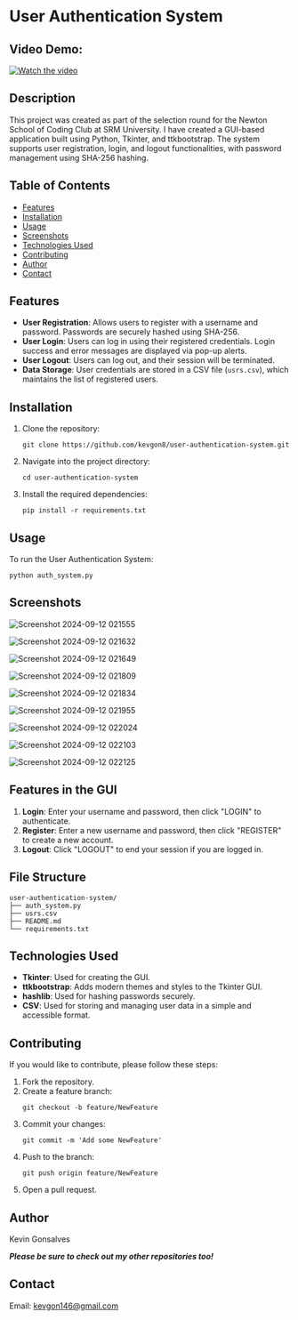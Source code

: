 # User Authentication System

## Video Demo:  
[![Watch the video](https://img.youtube.com/vi/ViZ9dB15JVs/hqdefault.jpg)](https://youtu.be/ViZ9dB15JVs)


## Description

This project was created as part of the selection round for the Newton School of Coding Club at SRM University. I have created a GUI-based application built using Python, Tkinter, and ttkbootstrap. The system supports user registration, login, and logout functionalities, with password management using SHA-256 hashing.

## Table of Contents

- [Features](#features)
- [Installation](#installation)
- [Usage](#usage)
- [Screenshots](#screenshots)
- [Technologies Used](#technologies-used)
- [Contributing](#contributing)
- [Author](#author)
- [Contact](#contact)

## Features

- **User Registration**: Allows users to register with a username and password. Passwords are securely hashed using SHA-256.
- **User Login**: Users can log in using their registered credentials. Login success and error messages are displayed via pop-up alerts.
- **User Logout**: Users can log out, and their session will be terminated.
- **Data Storage**: User credentials are stored in a CSV file (`usrs.csv`), which maintains the list of registered users.


## Installation

1. Clone the repository:
    ```
    git clone https://github.com/kevgon8/user-authentication-system.git
    ```

2. Navigate into the project directory:
    ```
    cd user-authentication-system
    ```

3. Install the required dependencies:
    ```
    pip install -r requirements.txt
    ```

## Usage

To run the User Authentication System:
```
python auth_system.py
```

## Screenshots
![Screenshot 2024-09-12 021555](https://github.com/user-attachments/assets/7826e91b-8791-4960-9ba3-655a3caa221d)


![Screenshot 2024-09-12 021632](https://github.com/user-attachments/assets/38b3c2b0-9df2-4e28-bae0-9ba5eb9aac71)


![Screenshot 2024-09-12 021649](https://github.com/user-attachments/assets/05e7b2a3-b2d7-41c2-b592-7753e4c25d75)


![Screenshot 2024-09-12 021809](https://github.com/user-attachments/assets/dbb547be-a148-46e3-b820-4dadeafe7cfc)


![Screenshot 2024-09-12 021834](https://github.com/user-attachments/assets/066cba3c-4378-42cc-89d4-2e06f0a4532e)


![Screenshot 2024-09-12 021955](https://github.com/user-attachments/assets/3487ccb8-2d0f-475b-be57-5e451ea15b4e)


![Screenshot 2024-09-12 022024](https://github.com/user-attachments/assets/7ac39dde-0b1e-4737-ab22-74b22513dae5)


![Screenshot 2024-09-12 022103](https://github.com/user-attachments/assets/32ed2ea8-1d2f-47d6-9c6b-89a038c31296)


![Screenshot 2024-09-12 022125](https://github.com/user-attachments/assets/d5c197a9-824f-475e-8f24-1949754ba623)




## Features in the GUI
1. **Login**: Enter your username and password, then click "LOGIN" to authenticate.
2. **Register**: Enter a new username and password, then click "REGISTER" to create a new account.
3. **Logout**: Click "LOGOUT" to end your session if you are logged in.


## File Structure
```
user-authentication-system/
├── auth_system.py
├── usrs.csv
├── README.md
└── requirements.txt
```


## Technologies Used
- **Tkinter**: Used for creating the GUI.
- **ttkbootstrap**: Adds modern themes and styles to the Tkinter GUI.
- **hashlib**: Used for hashing passwords securely.
- **CSV**: Used for storing and managing user data in a simple and accessible format.

## Contributing
If you would like to contribute, please follow these steps:

1. Fork the repository.
2. Create a feature branch:
    ```
    git checkout -b feature/NewFeature
    ```
3. Commit your changes:
    ```
    git commit -m 'Add some NewFeature'
    ```
4. Push to the branch:
    ```
    git push origin feature/NewFeature
    ```
5. Open a pull request.

## Author
Kevin Gonsalves

***Please be sure to check out my other repositories too!***

## Contact
Email: kevgon146@gmail.com
